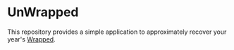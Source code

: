 # UnWrapped

This repository provides a simple application to approximately recover your year's [Wrapped](https://www.spotify.com/us/wrapped/).